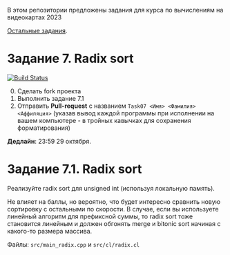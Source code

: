 В этом репозитории предложены задания для курса по вычислениям на видеокартах 2023

[Остальные задания](https://github.com/GPGPUCourse/GPGPUTasks2023/).

# Задание 7. Radix sort

[![Build Status](https://github.com/GPGPUCourse/GPGPUTasks2023/actions/workflows/cmake.yml/badge.svg?branch=task07&event=push)](https://github.com/GPGPUCourse/GPGPUTasks2023/actions/workflows/cmake.yml)

0. Сделать fork проекта
1. Выполнить задание 7.1
2. Отправить **Pull-request** с названием ```Task07 <Имя> <Фамилия> <Аффиляция>``` (указав вывод каждой программы при исполнении на вашем компьютере - в тройных кавычках для сохранения форматирования)

**Дедлайн**: 23:59 29 октября.


Задание 7.1. Radix sort
=========

Реализуйте radix sort для unsigned int (используя локальную память).

Не влияет на баллы, но вероятно, что будет интересно сравнить новую сортировку с остальными по скорости. В случае, если вы используете линейный алгоритм для префиксной суммы, то radix sort тоже становится линейным и должен обгонять merge и bitonic sort начиная с какого-то размера массива.

Файлы: ```src/main_radix.cpp``` и ```src/cl/radix.cl```
